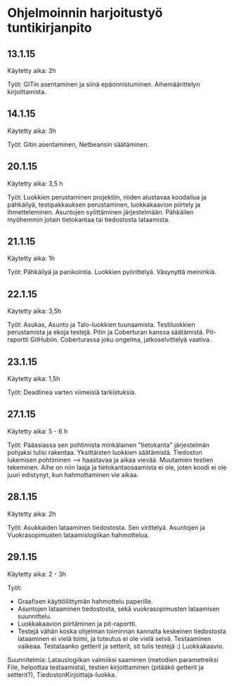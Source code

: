# Ohjelmoinnin harjoitustyö tuntikirjanpito

## 13.1.15

Käytetty aika: 2h

Työt: GITin asentaminen ja siinä epäonnistuminen. Aihemäärittelyn kirjoittamista.

## 14.1.15

Käytetty aika: 3h

Työt: Gitin asentaminen, Netbeansin säätäminen.

## 20.1.15

Käytetty aika: 3,5 h

Työt: Luokkien perustaminen projektiin, niiden alustavaa koodailua ja pähkäilyä, testipakkauksen perustaminen, luokkakaavion piirtely ja ihmetteleminen.
Asuntojen syöttäminen järjestelmään. Pähkäilen myöhemmin jotain tietokantaa tai tiedostosta lataamista.

## 21.1.15

Käytetty aika: 1h

Työt: Pähkäilyä ja panikointia. Luokkien pyörittelyä. Väsynyttä meininkiä.

## 22.1.15

Käytetty aika: 3,5h

Työt: Asukas, Asunto ja Talo-luokkien tuunaamista. Testiluokkien perustamista ja ekoja testejä. Pitin ja Coberturan kanssa säätämistä. Pit-raportti GitHubiin. Coberturassa joku ongelma, jatkoselvittelyä vaativa.

## 23.1.15

Käytetty aika: 1,5h

Työt: Deadlinea varten viimeisiä tarkistuksia.

## 27.1.15

Käytetty aika: 5 - 6 h

Työt: Pääasiassa sen pohtimista minkälainen "tietokanta" järjestelmän pohjaksi tulisi rakentaa. Yksittäisten luokkien säätämistä. Tiedoston lukemisen pohtiminen --> haastavaa ja aikaa vievää.
Muutamien testien tekeminen. Aihe on niin laaja ja tietokantaosaamista ei ole, joten koodi ei ole juuri edistynyt, kun hahmottaminen vie aikaa. 

## 28.1.15

Käytetty aika: 2h

Työt: Asukkaiden lataaminen tiedostosta. Sen virittelyä. Asuntojen ja Vuokrasopimusten lataamislogiikan hahmottelua.

## 29.1.15

Käytetty aika: 2 - 3h 

Työt:
-  Graafisen käyttöliittymän hahmottelu paperille. 
-  Asuntojen lataaminen tiedostosta, sekä vuokrasopimusten lataamisen suunnittelu.
-  Luokkakaavion piirtäminen ja pit-raportti.
-  Testejä vähän koska ohjelman toiminnan kannalta keskeinen tiedostosta lataaminen ei vielä toimi, ja toteutus ei ole vielä selvä. Testaaminen vaikeaa. Testataanko getterit ja setterit, sit tulis testejä :)
Luokkakaavio.

Suunnitelmia: Latauslogiikan valmiiksi saaminen (metodien parametreiksi File, helpottaa testaamista), testien kirjoittaminen (pitääkö getterit ja setterit?), TiedostonKirjoittaja-luokka.
